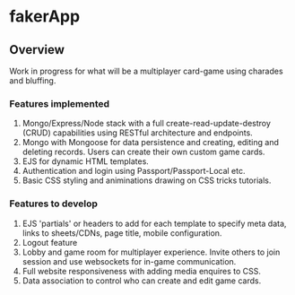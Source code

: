 # fakerApp

## Overview
Work in progress for what will be a multiplayer card-game using charades and bluffing.

### Features implemented
1. Mongo/Express/Node stack with a full create-read-update-destroy (CRUD) capabilities using RESTful architecture and endpoints.
2. Mongo with Mongoose for data persistence and creating, editing and deleting records. Users can create their own custom game cards.
3. EJS for dynamic HTML templates.
4. Authentication and login using Passport/Passport-Local etc.
5. Basic CSS styling and animinations drawing on CSS tricks tutorials.

### Features to develop
1. EJS 'partials' or headers to add for each template to specify meta data, links to sheets/CDNs, page title, mobile configuration.
2. Logout feature
3. Lobby and game room for multiplayer experience. Invite others to join session and use websockets for in-game communication.
4. Full website responsiveness with adding media enquires to CSS.
5. Data association to control who can create and edit game cards.
